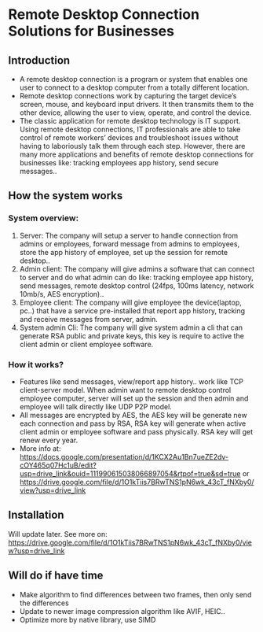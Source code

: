 # Remote Desktop Connection Solutions for Businesses

## Introduction

* A remote desktop connection is a program or system that enables one user to connect to a desktop computer from a totally different location.
* Remote desktop connections work by capturing the target device’s screen, mouse, and keyboard input drivers. It then transmits them to the other device, allowing the user to view, operate, and control the device.
* The classic application for remote desktop technology is IT support. Using remote desktop connections, IT professionals are able to take control of remote workers’ devices and troubleshoot issues without having to laboriously talk them through each step. However, there are many more applications and benefits of remote desktop connections for businesses like: tracking employees app history, send secure messages..

## How the system works

### System overview:

1. Server: The company will setup a server to handle connection from admins or employees, forward message from admins to employees, store the app history of employee, set up the session for remote desktop..
2. Admin client: The company will give admins a software that can connect to server and do what admin can do like: tracking employee app history, send messages, remote desktop control (24fps, 100ms latency, network 10mb/s, AES encryption)..
3. Employee client: The company will give employee the device(laptop, pc..) that have a service pre-installed that report app history, tracking and receive messages from server, admin.
4. System admin Cli: The company will give system admin a cli that can generate RSA public and private keys, this key is require to active the client admin or client employee software.

### How it works?

* Features like send messages, view/report app history.. work like TCP client-server model. When admin want to remote desktop control employee computer, server will set up the session and then admin and employee will talk directly like UDP P2P model.
* All messages are encrypted by AES, the AES key will be generate new each connection and pass by RSA, RSA key will generate when active client admin or employee software and pass physically. RSA key will get renew every year.
* More info at: https://docs.google.com/presentation/d/1KCX2Au1Bn7ueZE2dv-cOY465q07Hc1uB/edit?usp=drive_link&ouid=111990615038066897054&rtpof=true&sd=true or https://drive.google.com/file/d/1O1kTiis7BRwTNS1pN6wk_43cT_fNXby0/view?usp=drive_link

## Installation

Will update later. See more on: https://drive.google.com/file/d/1O1kTiis7BRwTNS1pN6wk_43cT_fNXby0/view?usp=drive_link

## Will do if have time

* Make algorithm to find differences between two frames, then only send the differences
* Update to newer image compression algorithm like AVIF, HEIC..
* Optimize more by native library, use SIMD







